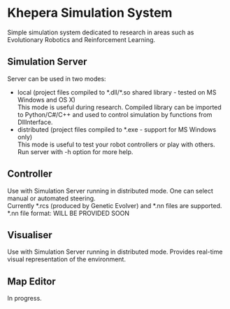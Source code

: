 # Khepera Simulation System

Simple simulation system dedicated to research in areas such as Evolutionary Robotics and Reinforcement Learning.

## Simulation Server 
Server can be used in two modes:
- local (project files compiled to \*.dll/\*.so shared library - tested on MS Windows and OS X)  
  This mode is useful during research. 
  Compiled library can be imported to Python/C#/C++ and used to control simulation by functions from DllInterface.
- distributed (project files compiled to \*.exe - support for MS Windows only)  
  This mode is useful to test your robot controllers or play with others. Run server with -h option for more help.

## Controller
Use with Simulation Server running in distributed mode. One can select manual or automated steering.  
Currently \*.rcs (produced by Genetic Evolver) and \*.nn files are supported. \*.nn file format: WILL BE PROVIDED SOON 

## Visualiser
Use with Simulation Server running in distributed mode. Provides real-time visual representation of the environment.  

## Map Editor
In progress.
